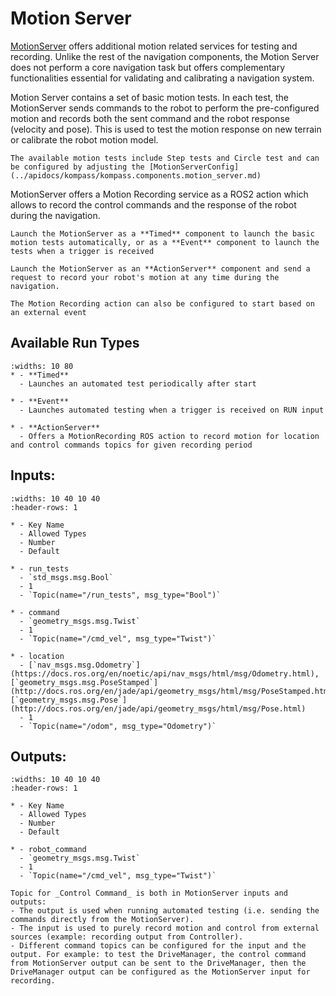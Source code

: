 # Motion Server

[MotionServer](../apidocs/Kompass/Kompass.components.motion_server.md) offers additional motion related services for testing and recording. Unlike the rest of the navigation components, the Motion Server does not perform a core navigation task but offers complementary functionalities essential for validating and calibrating a navigation system.

Motion Server contains a set of basic motion tests. In each test, the MotionServer sends commands to the robot to perform the pre-configured motion and records both the sent command and the robot response (velocity and pose). This is used to test the motion response on new terrain or calibrate the robot motion model.

```{note}
The available motion tests include Step tests and Circle test and can be configured by adjusting the [MotionServerConfig](../apidocs/kompass/kompass.components.motion_server.md)
```

MotionServer offers a Motion Recording service as a ROS2 action which allows to record the control commands and the response of the robot during the navigation.

```{tip}
Launch the MotionServer as a **Timed** component to launch the basic motion tests automatically, or as a **Event** component to launch the tests when a trigger is received
```

```{tip}
Launch the MotionServer as an **ActionServer** component and send a request to record your robot's motion at any time during the navigation.
```

```{tip}
The Motion Recording action can also be configured to start based on an external event
```

## Available Run Types

```{list-table}
:widths: 10 80
* - **Timed**
  - Launches an automated test periodically after start

* - **Event**
  - Launches automated testing when a trigger is received on RUN input

* - **ActionServer**
  - Offers a MotionRecording ROS action to record motion for location and control commands topics for given recording period
```


## Inputs:

```{list-table}
:widths: 10 40 10 40
:header-rows: 1

* - Key Name
  - Allowed Types
  - Number
  - Default

* - run_tests
  - `std_msgs.msg.Bool`
  - 1
  - `Topic(name="/run_tests", msg_type="Bool")`

* - command
  - `geometry_msgs.msg.Twist`
  - 1
  - `Topic(name="/cmd_vel", msg_type="Twist")`

* - location
  - [`nav_msgs.msg.Odometry`](https://docs.ros.org/en/noetic/api/nav_msgs/html/msg/Odometry.html), [`geometry_msgs.msg.PoseStamped`](http://docs.ros.org/en/jade/api/geometry_msgs/html/msg/PoseStamped.html), [`geometry_msgs.msg.Pose`](http://docs.ros.org/en/jade/api/geometry_msgs/html/msg/Pose.html)
  - 1
  - `Topic(name="/odom", msg_type="Odometry")`

```

## Outputs:

```{list-table}
:widths: 10 40 10 40
:header-rows: 1

* - Key Name
  - Allowed Types
  - Number
  - Default

* - robot_command
  - `geometry_msgs.msg.Twist`
  - 1
  - `Topic(name="/cmd_vel", msg_type="Twist")`

```

```{note}
Topic for _Control Command_ is both in MotionServer inputs and outputs:
- The output is used when running automated testing (i.e. sending the commands directly from the MotionServer).
- The input is used to purely record motion and control from external sources (example: recording output from Controller).
- Different command topics can be configured for the input and the output. For example: to test the DriveManager, the control command from MotionServer output can be sent to the DriveManager, then the DriveManager output can be configured as the MotionServer input for recording.
```
